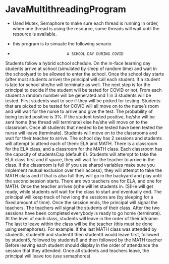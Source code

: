 # JavaMultithreadingProgram

- Used Mutex, Semaphore to make sure each thread is running in order, when one thread is using the resource, some threads will wait until the resource is available.

- this program is to simuate the following senario
-                             A SCHOOL DAY DURING COVID
Students follow a hybrid school schedule. On the in-face learning day students arrive at school 
(simulated by sleep of random time) and wait in the schoolyard to be allowed to enter the school. 
Once the school day starts (after most students arrive) the principal will call each student. If a 
student is late for school she/he will terminate as well.
The next step is for the principal to decide if the student will be tested for COVID or not. From
each student a random number will be generated and 1 in 3 students will be tested. First students 
wait to see if they will be picked for testing. Students that are picked to be tested for COVID will 
all move on to the nurse’s room and will wait for the nurse to arrive and give the test. The 
probability of being tested positive is 3%. If the student tested positive, he/she will be sent home 
(the thread will terminate) else he/she will move on to the classroom.
Once all students that needed to be tested have been tested the nurse will leave (terminate).
Students will move on to the classrooms and wait for their teacher to arrive. The school day has 
2 sessions and students will attempt to attend each of them: ELA and MATH. There is a 
classroom for the ELA class, and a classroom for the MATH class. Each classroom has the 
capacity of studentsCap (default 6). Students will attempt to take the ELA class first and if space, 
they will wait for the teacher to arrive in the class. If the classroom is full (if you use shared 
variables make sure you implement mutual exclusion over their access), they will attempt to take 
the MATH class and if that is also full they will go in the backyard and play until the second session 
starts.
There are two teachers one for ELA, and one for MATH. Once the teacher arrives (s)he will let 
students in. (S)He will get ready, while students will wait for the class to start and eventually end.
The principal will keep track of how long the sessions are (by sleeping for a fixed amount of time).
Once the session ends, the principal will signal the teachers. The teachers will signal the students 
of their class.
After the two sessions have been completed everybody is ready to go home (terminate). At the 
level of each class, students will leave in the order of their id/name. The last to leave within the 
class will be the teacher (this must be done using semaphores). 
For example: if the last MATH class was attended by student5, student9 and student3 then 
student3 would leave first, followed by student5, followed by students9 and then followed by the 
MATH teacher
Before leaving each student should display in the order of attendance the session that they 
attended.
Once all students and teachers leave, the principal will leave too (use semaphores)
